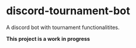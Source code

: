 # discord-tournament-bot

A discord bot with tournament functionalitites.

**This project is a work in progress**
